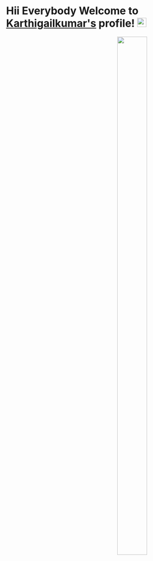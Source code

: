# Hii Everybody Welcome to [Karthigailkumar's](https://github.com/Karthigaikumar/) profile! <a href="https://github.com/Karthigaikumar/"> <img src="https://media.giphy.com/media/hvRJCLFzcasrR4ia7z/giphy.gif" width="25px"></a>

<img src="https://camo.githubusercontent.com/50cee6a6636a088774e2d2faad9622b71da7115072466473f49d37147501b59f/68747470733a2f2f666972656261736573746f726167652e676f6f676c65617069732e636f6d2f76302f622f757068656c642d6163756d656e2d3432303230322e61707073706f742e636f6d2f6f2f726561646d652d6173736574732532462e67697468756225324650726f6d6f74696f6e616c25323042616e6e6572253230476c75746172612e706e673f616c743d6d6564696126746f6b656e3d61346237346531322d656362352d343464632d613536362d323431623637626237653663programmer-1.jpg" height=60% width=40% align="right">
